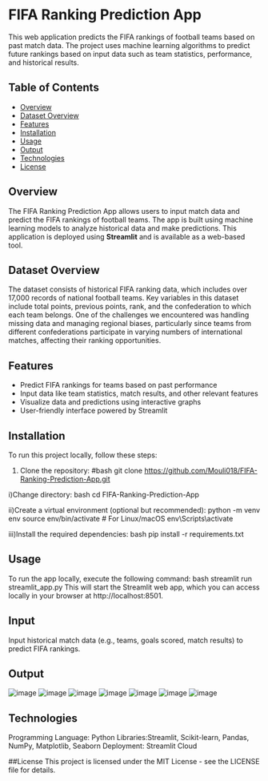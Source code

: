 # FIFA Ranking Prediction App

This web application predicts the FIFA rankings of football teams based on past match data. The project uses machine learning algorithms to predict future rankings based on input data such as team statistics, performance, and historical results.

## Table of Contents
- [Overview](#overview)
- [Dataset Overview](#datasetoverview)
- [Features](#features)
- [Installation](#installation)
- [Usage](#usage)
- [Output](#output)
- [Technologies](#technologies)
- [License](#license)

## Overview

The FIFA Ranking Prediction App allows users to input match data and predict the FIFA rankings of football teams. The app is built using machine learning models to analyze historical data and make predictions. This application is deployed using **Streamlit** and is available as a web-based tool.

## Dataset Overview
The dataset consists of historical FIFA ranking data, which includes over 17,000 records of national football teams. Key variables in this dataset include total points, previous points, rank, and the confederation to which each team belongs. One of the challenges we encountered was handling missing data and managing regional biases, particularly since teams from different confederations participate in varying numbers of international matches, affecting their ranking opportunities.


## Features

- Predict FIFA rankings for teams based on past performance
- Input data like team statistics, match results, and other relevant features
- Visualize data and predictions using interactive graphs
- User-friendly interface powered by Streamlit

## Installation

To run this project locally, follow these steps:

1. Clone the repository:
   #bash
   git clone https://github.com/Mouli018/FIFA-Ranking-Prediction-App.git

i)Change directory:
bash
cd FIFA-Ranking-Prediction-App

ii)Create a virtual environment (optional but recommended):
python -m venv env
source env/bin/activate  # For Linux/macOS
env\Scripts\activate 

iii)Install the required dependencies:
bash
pip install -r requirements.txt

## Usage
To run the app locally, execute the following command:
bash
streamlit run streamlit_app.py
This will start the Streamlit web app, which you can access locally in your browser at http://localhost:8501.
## Input
Input historical match data (e.g., teams, goals scored, match results) to predict FIFA rankings.
## Output
![image](https://github.com/user-attachments/assets/81b509b5-a145-48c1-89a3-cce26f947646)
![image](https://github.com/user-attachments/assets/0dcfefc6-ecf0-4eee-8741-c6dbdb294503)
![image](https://github.com/user-attachments/assets/1b127cce-b313-4275-b61f-c51e56492f3b)
![image](https://github.com/user-attachments/assets/a8767a44-4f05-4223-aed2-5a77639ce034)
![image](https://github.com/user-attachments/assets/e0b49693-7ac3-4f2c-8571-0d1ab2b8945c)
![image](https://github.com/user-attachments/assets/fbcc5762-459a-420a-9bbe-0034a3cc253e)
![image](https://github.com/user-attachments/assets/b152938c-d3ad-4b4c-b611-469a21e97080)

## Technologies
Programming Language: Python
Libraries:Streamlit, Scikit-learn, Pandas, NumPy, Matplotlib, Seaborn
Deployment: Streamlit Cloud

##License
This project is licensed under the MIT License - see the LICENSE file for details.

